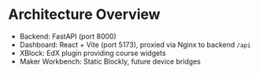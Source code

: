 # Architecture Overview

- Backend: FastAPI (port 8000)
- Dashboard: React + Vite (port 5173), proxied via Nginx to backend `/api`
- XBlock: EdX plugin providing course widgets
- Maker Workbench: Static Blockly, future device bridges
